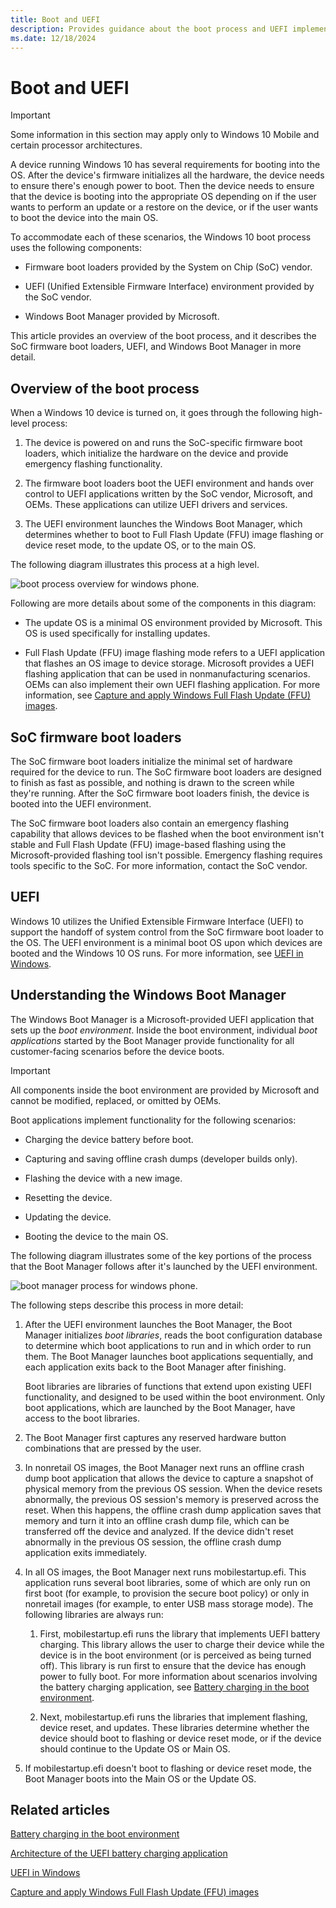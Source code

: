 ```yaml
---
title: Boot and UEFI
description: Provides guidance about the boot process and UEFI implementation requirements for devices that run Windows 10.
ms.date: 12/18/2024
---
```


# Boot and UEFI

> [!IMPORTANT]
> Some information in this section may apply only to Windows 10 Mobile and certain processor architectures.

A device running Windows 10 has several requirements for booting into the OS. After the device's firmware initializes all the hardware, the device needs to ensure there's enough power to boot. Then the device needs to ensure that the device is booting into the appropriate OS depending on if the user wants to perform an update or a restore on the device, or if the user wants to boot the device into the main OS.

To accommodate each of these scenarios, the Windows 10 boot process uses the following components:

- Firmware boot loaders provided by the System on Chip (SoC) vendor.

- UEFI (Unified Extensible Firmware Interface) environment provided by the SoC vendor.

- Windows Boot Manager provided by Microsoft.

This article provides an overview of the boot process, and it describes the SoC firmware boot loaders, UEFI, and Windows Boot Manager in more detail.

## Overview of the boot process

When a Windows 10 device is turned on, it goes through the following high-level process:

1. The device is powered on and runs the SoC-specific firmware boot loaders, which initialize the hardware on the device and provide emergency flashing functionality.

1. The firmware boot loaders boot the UEFI environment and hands over control to UEFI applications written by the SoC vendor, Microsoft, and OEMs. These applications can utilize UEFI drivers and services.

1. The UEFI environment launches the Windows Boot Manager, which determines whether to boot to Full Flash Update (FFU) image flashing or device reset mode, to the update OS, or to the main OS.

The following diagram illustrates this process at a high level.

![boot process overview for windows phone.](images/oem-boot-flow-overview.png)

Following are more details about some of the components in this diagram:

- The update OS is a minimal OS environment provided by Microsoft. This OS is used specifically for installing updates.

- Full Flash Update (FFU) image flashing mode refers to a UEFI application that flashes an OS image to device storage. Microsoft provides a UEFI flashing application that can be used in nonmanufacturing scenarios. OEMs can also implement their own UEFI flashing application. For more information, see [Capture and apply Windows Full Flash Update (FFU) images](/windows-hardware/manufacture/desktop/deploy-windows-using-full-flash-update--ffu).

## SoC firmware boot loaders

The SoC firmware boot loaders initialize the minimal set of hardware required for the device to run. The SoC firmware boot loaders are designed to finish as fast as possible, and nothing is drawn to the screen while they're running. After the SoC firmware boot loaders finish, the device is booted into the UEFI environment.

The SoC firmware boot loaders also contain an emergency flashing capability that allows devices to be flashed when the boot environment isn't stable and Full Flash Update (FFU) image-based flashing using the Microsoft-provided flashing tool isn't possible. Emergency flashing requires tools specific to the SoC. For more information, contact the SoC vendor.

## UEFI

Windows 10 utilizes the Unified Extensible Firmware Interface (UEFI) to support the handoff of system control from the SoC firmware boot loader to the OS. The UEFI environment is a minimal boot OS upon which devices are booted and the Windows 10 OS runs. For more information, see [UEFI in Windows](uefi-in-windows.md).

## Understanding the Windows Boot Manager

The Windows Boot Manager is a Microsoft-provided UEFI application that sets up the *boot environment*. Inside the boot environment, individual *boot applications* started by the Boot Manager provide functionality for all customer-facing scenarios before the device boots.

> [!IMPORTANT]
> All components inside the boot environment are provided by Microsoft and cannot be modified, replaced, or omitted by OEMs.

Boot applications implement functionality for the following scenarios:

- Charging the device battery before boot.

- Capturing and saving offline crash dumps (developer builds only).

- Flashing the device with a new image.

- Resetting the device.

- Updating the device.

- Booting the device to the main OS.

The following diagram illustrates some of the key portions of the process that the Boot Manager follows after it's launched by the UEFI environment.

![boot manager process for windows phone.](images/oem-boot-flow-detail.png)

The following steps describe this process in more detail:

1. After the UEFI environment launches the Boot Manager, the Boot Manager initializes *boot libraries*, reads the boot configuration database to determine which boot applications to run and in which order to run them. The Boot Manager launches boot applications sequentially, and each application exits back to the Boot Manager after finishing.

    Boot libraries are libraries of functions that extend upon existing UEFI functionality, and designed to be used within the boot environment. Only boot applications, which are launched by the Boot Manager, have access to the boot libraries.

1. The Boot Manager first captures any reserved hardware button combinations that are pressed by the user.

1. In nonretail OS images, the Boot Manager next runs an offline crash dump boot application that allows the device to capture a snapshot of physical memory from the previous OS session. When the device resets abnormally, the previous OS session's memory is preserved across the reset. When this happens, the offline crash dump application saves that memory and turn it into an offline crash dump file, which can be transferred off the device and analyzed. If the device didn't reset abnormally in the previous OS session, the offline crash dump application exits immediately.

1. In all OS images, the Boot Manager next runs mobilestartup.efi. This application runs several boot libraries, some of which are only run on first boot (for example, to provision the secure boot policy) or only in nonretail images (for example, to enter USB mass storage mode). The following libraries are always run:

    1. First, mobilestartup.efi runs the library that implements UEFI battery charging. This library allows the user to charge their device while the device is in the boot environment (or is perceived as being turned off). This library is run first to ensure that the device has enough power to fully boot. For more information about scenarios involving the battery charging application, see [Battery charging in the boot environment](battery-charging-in-the-boot-environment.md).

    1. Next, mobilestartup.efi runs the libraries that implement flashing, device reset, and updates. These libraries determine whether the device should boot to flashing or device reset mode, or if the device should continue to the Update OS or Main OS.

1. If mobilestartup.efi doesn't boot to flashing or device reset mode, the Boot Manager boots into the Main OS or the Update OS.

## Related articles

[Battery charging in the boot environment](battery-charging-in-the-boot-environment.md)  

[Architecture of the UEFI battery charging application](architecture-of-the-uefi-battery-charging-application.md)  

[UEFI in Windows](uefi-in-windows.md)  

[Capture and apply Windows Full Flash Update (FFU) images](/windows-hardware/manufacture/desktop/deploy-windows-using-full-flash-update--ffu)
